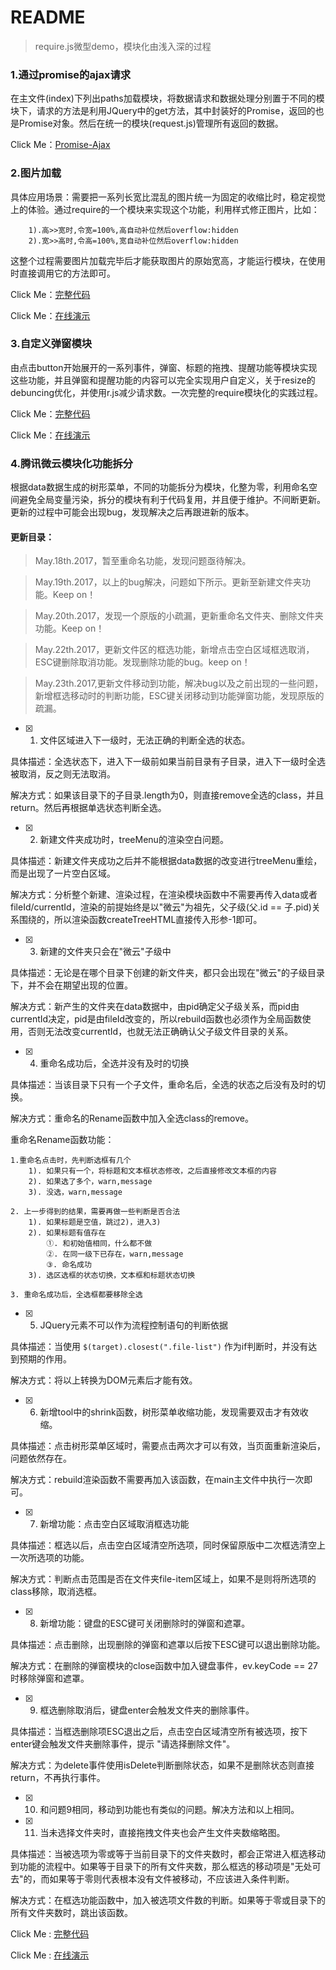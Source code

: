 ﻿# README

> require.js微型demo，模块化由浅入深的过程

### 1.通过promise的ajax请求
在主文件(index)下列出paths加载模块，将数据请求和数据处理分别置于不同的模块下，请求的方法是利用JQuery中的get方法，其中封装好的Promise，返回的也是Promise对象。然后在统一的模块(request.js)管理所有返回的数据。

Click Me：[Promise-Ajax](https://github.com/Corbusier/Tool-Instructions/tree/master/require.js/ajax(promise))

### 2.图片加载
具体应用场景：需要把一系列长宽比混乱的图片统一为固定的收缩比时，稳定视觉上的体验。通过require的一个模块来实现这个功能，利用样式修正图片，比如：
```
    1).高>>宽时,令宽=100%,高自动补位然后overflow:hidden
    2).宽>>高时,令高=100%,宽自动补位然后overflow:hidden
```
这整个过程需要图片加载完毕后才能获取图片的原始宽高，才能运行模块，在使用时直接调用它的方法即可。

Click Me：[完整代码](https://github.com/Corbusier/Tool-Instructions/tree/master/require.js/imgTest)

Click Me：[在线演示](https://corbusier.github.io/Tool-Instructions/require.js/imgTest/index.html)


### 3.自定义弹窗模块
由点击button开始展开的一系列事件，弹窗、标题的拖拽、提醒功能等模块实现这些功能，并且弹窗和提醒功能的内容可以完全实现用户自定义，关于resize的debuncing优化，并使用r.js减少请求数。一次完整的require模块化的实践过程。

Click Me：[完整代码](https://github.com/Corbusier/Tool-Instructions/tree/master/require.js/dialogTest)

Click Me：[在线演示](https://corbusier.github.io/Tool-Instructions/require.js/dialogTest/index.html)

### 4.腾讯微云模块化功能拆分
根据data数据生成的树形菜单，不同的功能拆分为模块，化整为零，利用命名空间避免全局变量污染，拆分的模块有利于代码复用，并且便于维护。不间断更新。更新的过程中可能会出现bug，发现解决之后再跟进新的版本。


#### 更新目录：
> May.18th.2017，暂至重命名功能，发现问题亟待解决。

> May.19th.2017，以上的bug解决，问题如下所示。更新至新建文件夹功能。Keep on！

> May.20th.2017，发现一个原版的小疏漏，更新重命名文件夹、删除文件夹功能。Keep on！

> May.22th.2017，更新文件区的框选功能，新增点击空白区域框选取消，ESC键删除取消功能。发现删除功能的bug。keep on！

> May.23th.2017,更新文件移动到功能，解决bug以及之前出现的一些问题，新增框选移动时的判断功能，ESC键关闭移动到功能弹窗功能，发现原版的疏漏。

- [x] 1. 文件区域进入下一级时，无法正确的判断全选的状态。

具体描述：全选状态下，进入下一级前如果当前目录有子目录，进入下一级时全选被取消，反之则无法取消。

解决方式：如果该目录下的子目录.length为0，则直接remove全选的class，并且return。然后再根据单选状态判断全选。

- [x] 2. 新建文件夹成功时，treeMenu的渲染空白问题。

具体描述：新建文件夹成功之后并不能根据data数据的改变进行treeMenu重绘，而是出现了一片空白区域。

解决方式：分析整个新建、渲染过程，在渲染模块函数中不需要再传入data或者fileId/currentId，渲染的前提始终是以"微云"为祖先，父子级(父.id == 子.pid)关系围绕的，所以渲染函数createTreeHTML直接传入形参-1即可。

- [x] 3. 新建的文件夹只会在"微云"子级中

具体描述：无论是在哪个目录下创建的新文件夹，都只会出现在"微云"的子级目录下，并不会在期望出现的位置。

解决方式：新产生的文件夹在data数据中，由pid确定父子级关系，而pid由currentId决定，pid是由fileId改变的，所以rebuild函数也必须作为全局函数使用，否则无法改变currentId，也就无法正确确认父子级文件目录的关系。

- [x] 4. 重命名成功后，全选并没有及时的切换

具体描述：当该目录下只有一个子文件，重命名后，全选的状态之后没有及时的切换。

解决方式：重命名的Rename函数中加入全选class的remove。

重命名Rename函数功能：

	1.重命名点击时，先判断选框有几个
		1). 如果只有一个，将标题和文本框状态修改，之后直接修改文本框的内容
		2). 如果选了多个，warn,message
		3). 没选，warn,message

	2. 上一步得到的结果，需要再做一些判断是否合法
		1). 如果标题是空值，跳过2)，进入3)
		2). 如果标题有值存在
			①. 和初始值相同，什么都不做
			②. 在同一级下已存在，warn,message
			③. 命名成功
		3). 选区选框的状态切换，文本框和标题状态切换
	
	3. 重命名成功后，全选框都要移除全选

- [x] 5. JQuery元素不可以作为流程控制语句的判断依据

具体描述：当使用 `$(target).closest(".file-list")` 作为if判断时，并没有达到预期的作用。

解决方式：将以上转换为DOM元素后才能有效。

- [x] 6. 新增tool中的shrink函数，树形菜单收缩功能，发现需要双击才有效收缩。

具体描述：点击树形菜单区域时，需要点击两次才可以有效，当页面重新渲染后，问题依然存在。

解决方式：rebuild渲染函数不需要再加入该函数，在main主文件中执行一次即可。

- [x] 7. 新增功能：点击空白区域取消框选功能

具体描述：框选以后，点击空白区域清空所选项，同时保留原版中二次框选清空上一次所选项的功能。

解决方式：判断点击范围是否在文件夹file-item区域上，如果不是则将所选项的class移除，取消选框。

- [x] 8. 新增功能：键盘的ESC键可关闭删除时的弹窗和遮罩。

具体描述：点击删除，出现删除的弹窗和遮罩以后按下ESC键可以退出删除功能。

解决方式：在删除的弹窗模块的close函数中加入键盘事件，ev.keyCode == 27 时移除弹窗和遮罩。

- [x] 9. 框选删除取消后，键盘enter会触发文件夹的删除事件。

具体描述：当框选删除项ESC退出之后，点击空白区域清空所有被选项，按下enter键会触发文件夹删除事件，提示 "请选择删除文件"。

解决方式：为delete事件使用isDelete判断删除状态，如果不是删除状态则直接return，不再执行事件。

- [x] 10. 和问题9相同，移动到功能也有类似的问题。解决方法和以上相同。

- [x] 11. 当未选择文件夹时，直接拖拽文件夹也会产生文件夹数缩略图。

具体描述：当被选项为零或等于当前目录下的文件夹数时，都会正常进入框选移动到功能的流程中。如果等于目录下的所有文件夹数，那么框选的移动项是"无处可去"的，而如果等于零则代表根本没有文件被移动，不应该进入条件判断。

解决方式：在框选功能函数中，加入被选项文件数的判断。如果等于零或目录下的所有文件夹数时，跳出该函数。

Click Me : [完整代码](https://github.com/Corbusier/Tool-Instructions/tree/master/require.js/Tencent-module%EF%BC%88%E4%B8%8D%E9%97%B4%E6%96%AD%E6%9B%B4%E6%96%B0%EF%BC%89)

Click Me : [在线演示](https://corbusier.github.io/Tool-Instructions/require.js/Tencent-module（不间断更新）/index.html)




